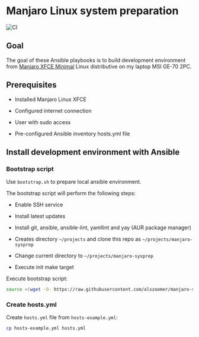 # Manjaro Linux system preparation

![CI](https://github.com/alxzoomer/manjaro-sysprep/workflows/CI/badge.svg)

## Goal

The goal of these Ansible playbooks is to build development environment from [Manjaro XFCE Minimal](https://manjaro.org/downloads/official/xfce/) Linux distributive on my laptop MSI GE-70 2PC.

## Prerequisites

* Installed Manjaro Linux XFCE

* Configured internet connection

* User with sudo access

* Pre-configured Ansible inventory hosts.yml file

## Install development environment with Ansible

### Bootstrap script

Use `bootstrap.sh` to prepare local ansible environment.

The bootstrap script will perform the following steps:

* Enable SSH service

* Install latest updates

* Install git, ansible, ansible-lint, yamllint and yay (AUR package manager)

* Creates directory `~/projects` and clone this repo as `~/projects/manjaro-sysprep`

* Change current directory to `~/projects/manjaro-sysprep`

* Execute init make target

Execute bootstrap script:

```sh
source <(wget -O- https://raw.githubusercontent.com/alxzoomer/manjaro-sysprep/master/bootstrap.sh)
```

### Create hosts.yml

Create `hosts.yml` file from `hosts-example.yml`:

```sh
cp hosts-example.yml hosts.yml
```
